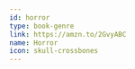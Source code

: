 ```yaml
---
id: horror
type: book-genre
link: https://amzn.to/2GvyABC
name: Horror
icon: skull-crossbones
---
```

